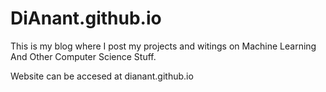 # DiAnant.github.io

This is my blog where I post my projects and witings on Machine Learning And Other Computer Science Stuff.

Website can be accesed at dianant.github.io
